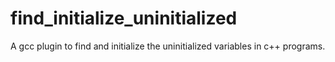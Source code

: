 # find_initialize_uninitialized
A gcc plugin to find and initialize the uninitialized variables in c++ programs.
